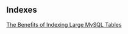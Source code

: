 ## Indexes
[The Benefits of Indexing Large MySQL Tables](http://www.informit.com/articles/article.aspx?p=377652)
